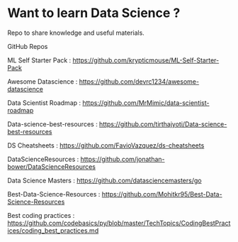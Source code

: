 # Want to learn Data Science ?
Repo to share knowledge and useful materials. 

GitHub Repos

ML Self Starter Pack : https://github.com/krypticmouse/ML-Self-Starter-Pack 

Awesome Datascience : https://github.com/devrc1234/awesome-datascience

Data Scientist Roadmap : https://github.com/MrMimic/data-scientist-roadmap

Data-science-best-resources : https://github.com/tirthajyoti/Data-science-best-resources

DS Cheatsheets : https://github.com/FavioVazquez/ds-cheatsheets

DataScienceResources : https://github.com/jonathan-bower/DataScienceResources

Data Science Masters : https://github.com/datasciencemasters/go

Best-Data-Science-Resources : https://github.com/Mohitkr95/Best-Data-Science-Resources

Best coding practices : https://github.com/codebasics/py/blob/master/TechTopics/CodingBestPractices/coding_best_practices.md
